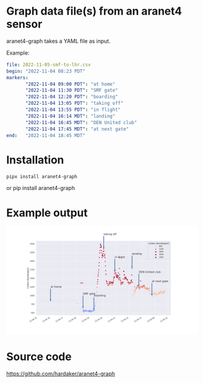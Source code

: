 # Graph data file(s) from an aranet4 sensor

aranet4-graph takes a YAML file as input.

Example:

``` yaml
file: 2022-11-05-smf-to-lhr.csv
begin: "2022-11-04 08:23 PDT"
markers:
       "2022-11-04 09:00 PDT": "at home"
       "2022-11-04 11:30 PDT": "SMF gate"
       "2022-11-04 12:20 PDT": "boarding"
       "2022-11-04 13:05 PDT": "taking off"
       "2022-11-04 13:55 PDT": "in flight"
       "2022-11-04 16:14 MDT": "landing"
       "2022-11-04 16:45 MDT": "DEN United club"
       "2022-11-04 17:45 MDT": "at next gate"
end:   "2022-11-04 18:45 MDT"
```

# Installation

    pipx install aranet4-graph

or
    pip install aranet4-graph

# Example output

![Example output image](images/example.png)

# Source code

https://github.com/hardaker/aranet4-graph
